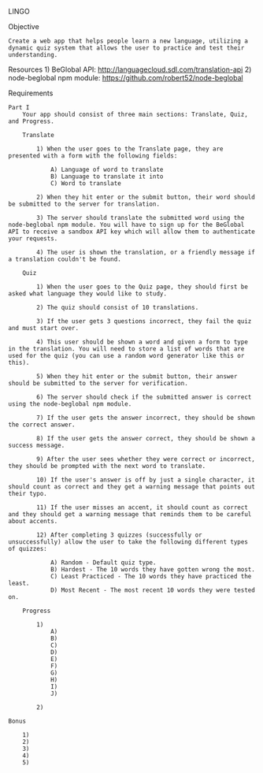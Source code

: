 LINGO

Objective

	Create a web app that helps people learn a new language, utilizing a dynamic quiz system that allows the user to practice and test their understanding.

Resources
	1) BeGlobal API: http://languagecloud.sdl.com/translation-api
	2) node-beglobal npm module: https://github.com/robert52/node-beglobal

Requirements

	Part I
		Your app should consist of three main sections: Translate, Quiz, and Progress.

		Translate

			1) When the user goes to the Translate page, they are presented with a form with the following fields:

				A) Language of word to translate
				B) Language to translate it into
				C) Word to translate

			2) When they hit enter or the submit button, their word should be submitted to the server for translation.

			3) The server should translate the submitted word using the node-beglobal npm module. You will have to sign up for the BeGlobal API to receive a sandbox API key which will allow them to authenticate your requests.

			4) The user is shown the translation, or a friendly message if a translation couldn't be found.

		Quiz

			1) When the user goes to the Quiz page, they should first be asked what language they would like to study.

			2) The quiz should consist of 10 translations.

			3) If the user gets 3 questions incorrect, they fail the quiz and must start over.

			4) This user should be shown a word and given a form to type in the translation. You will need to store a list of words that are used for the quiz (you can use a random word generator like this or this).

			5) When they hit enter or the submit button, their answer should be submitted to the server for verification.

			6) The server should check if the submitted answer is correct using the node-beglobal npm module. 

			7) If the user gets the answer incorrect, they should be shown the correct answer.

			8) If the user gets the answer correct, they should be shown a success message.

			9) After the user sees whether they were correct or incorrect, they should be prompted with the next word to translate.

			10) If the user's answer is off by just a single character, it should count as correct and they get a warning message that points out their typo.

			11) If the user misses an accent, it should count as correct and they should get a warning message that reminds them to be careful about accents.

			12) After completing 3 quizzes (successfully or unsuccessfully) allow the user to take the following different types of quizzes:

				A) Random - Default quiz type.
				B) Hardest - The 10 words they have gotten wrong the most.
				C) Least Practiced - The 10 words they have practiced the least.
				D) Most Recent - The most recent 10 words they were tested on.
		
		Progress

			1) 
				A)
				B)
				C)
				D)
				E)
				F)
				G)
				H)
				I)
				J)

			2) 

	Bonus

		1) 
		2) 
		3)
		4)
		5)
